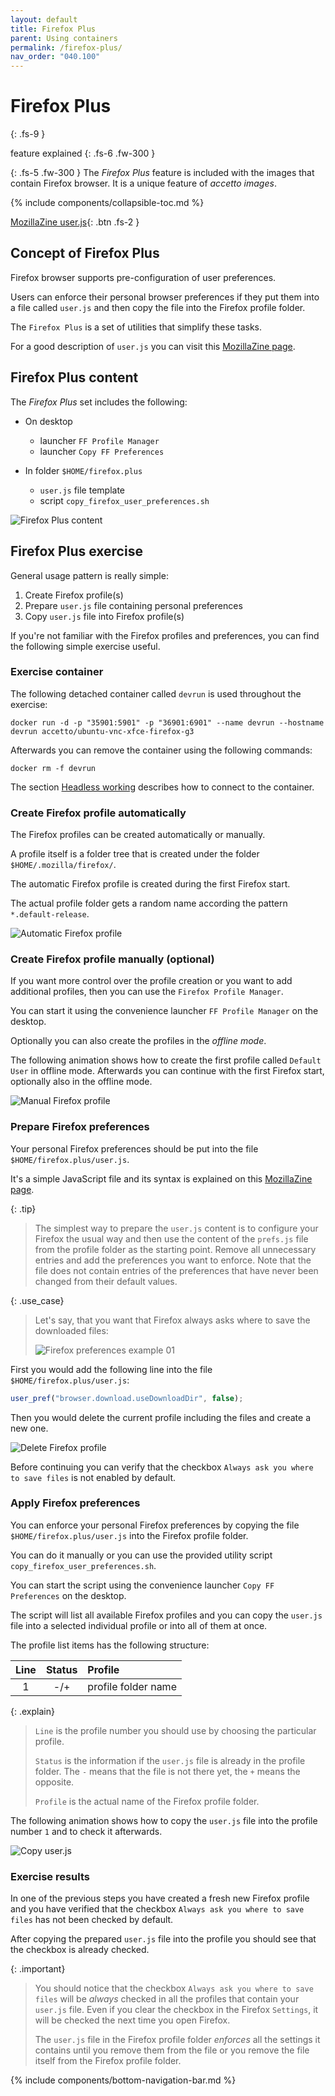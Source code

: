 ```yaml
---
layout: default
title: Firefox Plus
parent: Using containers
permalink: /firefox-plus/
nav_order: "040.100"
---
```


# Firefox Plus
{: .fs-9 }

feature explained
{: .fs-6 .fw-300 }

{: .fs-5 .fw-300 }
The *Firefox Plus* feature is included with the images that contain Firefox browser.
It is a unique feature of *accetto images*.

{% include components/collapsible-toc.md %}

[MozillaZine user.js][firefox-user-js]{: .btn .fs-2 }

## Concept of Firefox Plus

Firefox browser supports pre-configuration of user preferences.

Users can enforce their personal browser preferences if they put them into a file called `user.js` and then copy the file into the Firefox profile folder.

The `Firefox Plus` is a set of utilities that simplify these tasks.

For a good description of `user.js` you can visit this [MozillaZine page][firefox-user-js].

## Firefox Plus content

The *Firefox Plus* set includes the following:

- On desktop
  - launcher `FF Profile Manager`
  - launcher `Copy FF Preferences`

- In folder `$HOME/firefox.plus`
  - `user.js` file template
  - script `copy_firefox_user_preferences.sh`

![Firefox Plus content][this-image-firefox-plus-content]

## Firefox Plus exercise

General usage pattern is really simple:

1. Create Firefox profile(s)
2. Prepare `user.js` file containing personal preferences
3. Copy `user.js` file into Firefox profile(s)

If you're not familiar with the Firefox profiles and preferences, you can find the following simple exercise useful.

### Exercise container

The following detached container called `devrun` is used throughout the exercise:

```shell
docker run -d -p "35901:5901" -p "36901:6901" --name devrun --hostname devrun accetto/ubuntu-vnc-xfce-firefox-g3
```

Afterwards you can remove the container using the following commands:

```shell
docker rm -f devrun
```

The section [Headless working][this-headless-working] describes how to connect to the container.

### Create Firefox profile automatically

The Firefox profiles can be created automatically or manually.

A profile itself is a folder tree that is created under the folder `$HOME/.mozilla/firefox/`.

The automatic Firefox profile is created during the first Firefox start.

The actual profile folder gets a random name according the pattern `*.default-release`.

![Automatic Firefox profile][this-image-firefox-plus-automatic-profile]

### Create Firefox profile manually (optional)

If you want more control over the profile creation or you want to add additional profiles, then you can use the `Firefox Profile Manager`.

You can start it using the convenience launcher `FF Profile Manager` on the desktop.

Optionally you can also create the profiles in the *offline mode*.

The following animation shows how to create the first profile called `Default User` in offline mode.
Afterwards you can continue with the first Firefox start, optionally also in the offline mode.

![Manual Firefox profile][this-animation-firefox-plus-manual-profile]

### Prepare Firefox preferences

Your personal Firefox preferences should be put into the file `$HOME/firefox.plus/user.js`.

It's a simple JavaScript file and its syntax is explained on this [MozillaZine page][firefox-user-js].

{: .tip}
> The simplest way to prepare the `user.js` content is to configure your Firefox the usual way and then use the content of the `prefs.js` file from the profile folder as the starting point.
> Remove all unnecessary entries and add the preferences you want to enforce.
> Note that the file does not contain entries of the preferences that have never been changed from their default values.

{: .use_case}
> Let's say, that you want that Firefox always asks where to save the downloaded files:
>
> ![Firefox preferences example 01][this-firefox-preferences-example-01]

First you would add the following line into the file `$HOME/firefox.plus/user.js`:

```js
user_pref("browser.download.useDownloadDir", false);
```

Then you would delete the current profile including the files and create a new one.

![Delete Firefox profile][this-animation-firefox-plus-delete-profile]

Before continuing you can verify that the checkbox `Always ask you where to save files` is not enabled by default.

### Apply Firefox preferences

You can enforce your personal Firefox preferences by copying the file `$HOME/firefox.plus/user.js` into the Firefox profile folder.

You can do it manually or you can use the provided utility script `copy_firefox_user_preferences.sh`.

You can start the script using the convenience launcher `Copy FF Preferences` on the desktop.

The script will list all available Firefox profiles and you can copy the `user.js` file into a selected individual profile or into all of them at once.

The profile list items has the following structure:

| Line | Status | Profile               |
|:----:|:------:|:----------------------|
|   1  |  -/+   | profile folder name   |

{: .explain}
> `Line` is the profile number you should use by choosing the particular profile.
>
> `Status` is the information if the `user.js` file is already in the profile folder.
> The `-` means that the file is not there yet, the `+` means the opposite.
>
> `Profile` is the actual name of the Firefox profile folder.

The following animation shows how to copy the `user.js` file into the profile number `1` and to check it afterwards.

![Copy user.js][this-animation-firefox-plus-copy-userjs]

### Exercise results

In one of the previous steps you have created a fresh new Firefox profile and you have verified that the checkbox `Always ask you where to save files` has not been checked by default.

After copying the prepared `user.js` file into the profile you should see that the checkbox is already checked.

{: .important}
> You should notice that the checkbox `Always ask you where to save files` will be *always* checked in all the profiles that contain your `user.js` file.
> Even if you clear the checkbox in the Firefox `Settings`, it will be checked the next time you open Firefox.
>
> The `user.js` file in the Firefox profile folder *enforces* all the settings it contains until you remove them from the file or you remove the file itself from the Firefox profile folder.

{% include components/bottom-navigation-bar.md %}

<!-- ---- -->

[this-goto-previous-page]: {{site.baseurl}}/webgl-support/
[this-goto-next-page]: {{site.baseurl}}/version-sticker/

[this-headless-working]: {{site.baseurl}}/headless-working/

[this-image-firefox-plus-content]: {{site.baseurl}}/assets/images/firefox-plus-content.png

[this-image-firefox-plus-automatic-profile]: {{site.baseurl}}/assets/images/firefox-plus-automatic-profile.png

[this-firefox-preferences-example-01]: {{site.baseurl}}/assets/images/firefox-preferences-example-01.png

[this-animation-firefox-plus-manual-profile]: {{site.baseurl}}/assets/images/animation-firefox-plus-manual-profile.gif

[this-animation-firefox-plus-delete-profile]: {{site.baseurl}}/assets/images/animation-firefox-plus-delete-profile.gif

[this-animation-firefox-plus-copy-userjs]: {{site.baseurl}}/assets/images/animation-firefox-plus-copy-userjs.gif

[accetto-github]: https://github.com/accetto

[firefox-user-js]: http://kb.mozillazine.org/User.js_file
